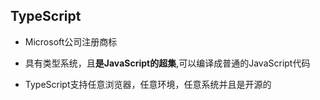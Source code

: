 ## TypeScript 

* Microsoft公司注册商标

* 具有类型系统，且**是JavaScript的超集**,可以编译成普通的JavaScript代码

* TypeScript支持任意浏览器，任意环境，任意系统并且是开源的

<!-- TODO -->